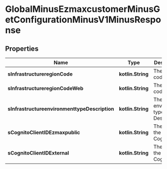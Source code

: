 
# GlobalMinusEzmaxcustomerMinusGetConfigurationMinusV1MinusResponse

## Properties
Name | Type | Description | Notes
------------ | ------------- | ------------- | -------------
**sInfrastructureregionCode** | **kotlin.String** | The region code | 
**sInfrastructureregionCodeWeb** | **kotlin.String** | The region code | 
**sInfrastructureenvironmenttypeDescription** | **kotlin.String** | The environment type Description | 
**sCognitoClientIDEzmaxpublic** | **kotlin.String** | The ID of the client in Cognito | 
**sCognitoClientIDExternal** | **kotlin.String** | The ID of the client in Cognito |  [optional]



